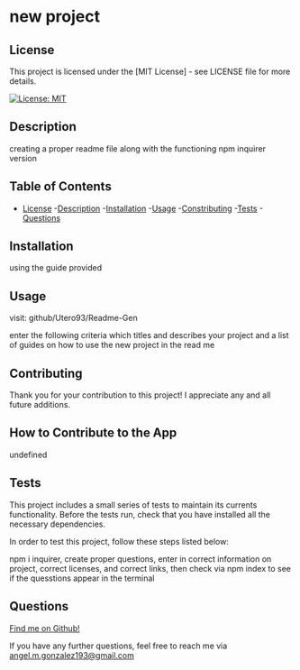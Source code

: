 # new project 

  ## License

This project is licensed under the [MIT License] - see LICENSE file for more details.

  [![License: MIT](https://img.shields.io/badge/License-MIT-yellow.svg)](https://opensource.org/licenses/MIT)

  ## Description

  creating a proper readme file along with the functioning npm inquirer version

  ## Table of Contents 
  - [License](#license)
  -[Description](#description)
  -[Installation](#installation)
  -[Usage](#usage)
  -[Constributing](#contributing)
  -[Tests](#tests)
  -[Questions](#questions)
  
  ## Installation

  using the guide provided 

  ## Usage

  visit: github/Utero93/Readme-Gen

  enter the following criteria which titles and describes your project and a list of guides on how to use the new project in the read me

  ## Contributing 

  Thank you for your contribution to this project! I appreciate any and all future additions. 

  ## How to Contribute to the App 

  undefined

  ## Tests 

  This project includes a small series of tests to maintain its currents functionality. Before the tests run, check that you have installed all the necessary dependencies.

  In order to test this project, follow these steps listed below: 

  npm i inquirer, create proper questions, enter in correct information on project, correct licenses, and correct links, then check via npm index to see if the quesstions appear in the terminal 

  ## Questions 

  [Find me on Github!](github.com/Utero93)

If you have any further questions, feel free to reach me via angel.m.gonzalez193@gmail.com

